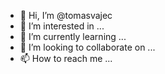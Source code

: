 - 👋 Hi, I’m @tomasvajec
- 👀 I’m interested in ...
- 🌱 I’m currently learning ...
- 💞️ I’m looking to collaborate on ...
- 📫 How to reach me ...

<!---
tomasvajec/tomasvajec is a ✨ special ✨ repository because its `README.md` (this file) appears on your GitHub profile.
You can click the Preview link to take a look at your changes.
--->
